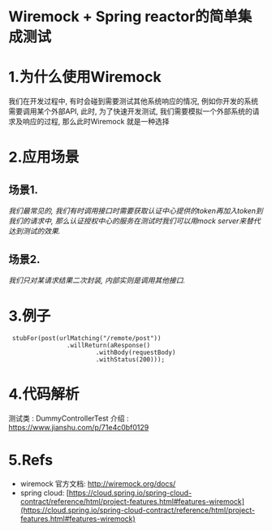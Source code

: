 # Wiremock + Spring reactor的简单集成测试

# 1.为什么使用Wiremock
我们在开发过程中, 有时会碰到需要测试其他系统响应的情况, 例如你开发的系统需要调用某个外部API, 此时, 为了快速开发测试, 我们需要模拟一个外部系统的请求及响应的过程, 那么此时Wiremock 就是一种选择

# 2.应用场景
## 场景1.
*我们最常见的, 我们有时调用接口时需要获取认证中心提供的token再加入token到我们的请求中, 那么认证授权中心的服务在测试时我们可以用mock server来替代达到测试的效果.*
## 场景2.
*我们只对某请求结果二次封装, 内部实则是调用其他接口.*

# 3.例子
```
 stubFor(post(urlMatching("/remote/post"))
                .willReturn(aResponse()
                        .withBody(requestBody)
                        .withStatus(200)));
```
# 4.代码解析
测试类 : DummyControllerTest
介绍 : https://www.jianshu.com/p/71e4c0bf0129

# 5.Refs
- wiremock 官方文档: http://wiremock.org/docs/
- spring cloud: [https://cloud.spring.io/spring-cloud-contract/reference/html/project-features.html#features-wiremock](https://cloud.spring.io/spring-cloud-contract/reference/html/project-features.html#features-wiremock)

